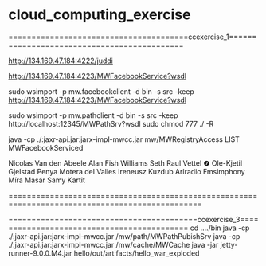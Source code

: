# cloud_computing_exercise

=======================================ccexercise_1============================================

http://134.169.47.184:4222/juddi

http://134.169.47.184:4223/MWFacebookService?wsdl

sudo wsimport -p mw.facebookclient -d bin -s src -keep http://134.169.47.184:4223/MWFacebookService?wsdl

sudo wsimport -p mw.pathclient -d bin -s src -keep http://localhost:12345/MWPathSrv?wsdl
sudo chmod 777 ./ -R

java -cp ./:jaxr-api.jar:jarx-impl-mwcc.jar mw/MWRegistryAccess LIST MWFacebookServiced

Nicolas Van den Abeele
Alan Fish Williams
Seth Raul Vettel ❼
Ole-Kjetil Gjelstad
Penya Motera del Valles
Ireneusz Kuzdub
Arlradio Fmsimphony
Míra Masár
Samy Kartit

================================================================================================

=========================================ccexercise_3===========================================
cd ..../bin
java -cp ./:jaxr-api.jar:jarx-impl-mwcc.jar /mw/path/MWPathPubishSrv
java -cp ./:jaxr-api.jar:jarx-impl-mwcc.jar /mw/cache/MWCache
java -jar jetty-runner-9.0.0.M4.jar hello/out/artifacts/hello_war_exploded
